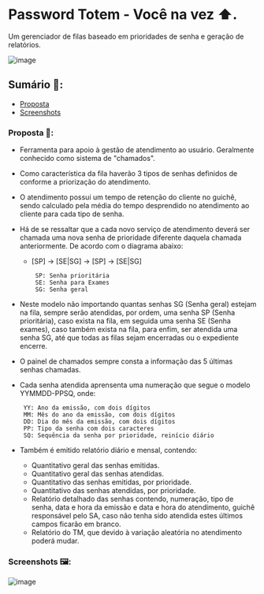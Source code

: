 # Password Totem - Você na vez ⬆.

Um gerenciador de filas baseado em prioridades de senha e geração de relatórios. 

![image](https://user-images.githubusercontent.com/48100276/194646976-2ac7a568-87c0-45b9-a65f-c95d20d7716e.png)


## Sumário 📒: 

- [Proposta](#proposta-)
- [Screenshots](#screenshots-)




### Proposta 📝: 

- Ferramenta para apoio à gestão de atendimento ao usuário. Geralmente conhecido como sistema de "chamados".
- Como característica da fila haverão 3 tipos de senhas definidos de conforme a priorização do atendimento. 
- O atendimento possui um tempo de retenção do cliente no guichê, sendo calculado pela média do tempo desprendido no atendimento ao cliente para cada tipo de senha.
- Há de se ressaltar que a cada novo serviço de atendimento deverá ser chamada uma nova senha de prioridade diferente daquela chamada anteriormente. De acordo com o diagrama abaixo:

    - [SP] -> [SE|SG] -> [SP] -> [SE|SG]  

           SP: Senha prioritária
           SE: Senha para Exames
           SG: Senha geral
    
- Neste modelo não importando quantas senhas SG (Senha geral) estejam na fila, sempre serão atendidas, por ordem, uma senha SP (Senha prioritária), caso exista na fila, em seguida uma senha SE (Senha exames), caso também exista na fila, para enfim, ser atendida uma senha SG, até que todas as filas sejam encerradas ou o expediente encerre. 
- O painel de chamados sempre consta a informação das 5 últimas senhas chamadas. 
- Cada senha atendida aprensenta uma numeração que segue o modelo YYMMDD-PPSQ, onde: 
 
       YY: Ano da emissão, com dois dígitos
       MM: Mês do ano da emissão, com dois dígitos
       DD: Dia do mês da emissão, com dois dígitos
       PP: Tipo da senha com dois caracteres
       SQ: Sequência da senha por prioridade, reinício diário
       
- Também é emitido relatório diário e mensal, contendo: 
        
    - Quantitativo geral das senhas emitidas.
    - Quantitativo geral das senhas atendidas.
    - Quantitativo das senhas emitidas, por prioridade.
    - Quantitativo das senhas atendidas, por prioridade.
    - Relatório detalhado das senhas contendo, numeração,
    tipo de senha, data e hora da emissão e data e hora do
    atendimento, guichê responsável pelo SA, caso não tenha
    sido atendida estes últimos campos ficarão em branco.
    - Relatório do TM, que devido à variação aleatória no
    atendimento poderá mudar.
    
    
    
 ### Screenshots 🖼:
 
 ![image](https://user-images.githubusercontent.com/48100276/194645649-0062d3f8-04a0-41d3-9c8f-c55034f3d5cf.png)

 
      
